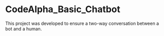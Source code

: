 # CodeAlpha_Basic_Chatbot
This project was developed to ensure a two-way conversation between a bot and a human.

